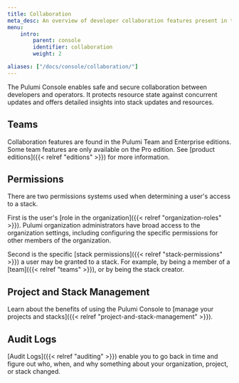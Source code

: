 ```yaml
---
title: Collaboration
meta_desc: An overview of developer collaboration features present in the Pulumi Cloud Service.
menu:
    intro:
        parent: console
        identifier: collaboration
        weight: 2

aliases: ["/docs/console/collaboration/"]
---
```


The Pulumi Console enables safe and secure collaboration between developers and operators. It protects
resource state against concurrent updates and offers detailed insights into stack updates and resources.

## Teams

Collaboration features are found in the Pulumi Team and Enterprise editions.
Some team features are only available on the Pro edition.
See [product editions]({{< relref "editions" >}}) for more information.

## Permissions

There are two permissions systems used when determining a user's access to a stack.

First is the user's [role in the organization]({{< relref "organization-roles" >}}). Pulumi organization administrators have broad access to the organization settings, including configuring
the specific permissions for other members of the organization.

Second is the specific [stack permissions]({{< relref "stack-permissions" >}}) a user may be
granted to a stack. For example, by being a member of a [team]({{< relref "teams" >}}), or
by being the stack creator.

## Project and Stack Management

Learn about the benefits of using the Pulumi Console to [manage your projects and stacks]({{< relref "project-and-stack-management" >}}).

## Audit Logs

[Audit Logs]({{< relref "auditing" >}}) enable you to go back in time and figure out who, when, and why something about your organization, project, or stack changed.
